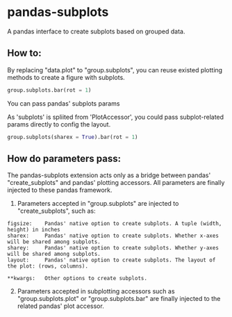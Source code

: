 # pandas-subplots

A pandas interface to create subplots based on grouped data. 

## How to:

By replacing "data.plot" to "group.subplots", you can reuse existed plotting methods to create a figure with subplots.

```python
group.subplots.bar(rot = 1)
```

You can pass pandas' subplots params 

As 'subplots' is spliited from 'PlotAccessor', you could pass subplot-related params directly to config the layout.

```python
group.subplots(sharex = True).bar(rot = 1)
```

## How do parameters pass:

The pandas-subplots extension acts only as a bridge between pandas' "create_subplots" and pandas' plotting accessors. All parameters are finally injected to these pandas framework.

1. Parameters accepted in "group.subplots" are injected to "create_subplots", such as:

```
figsize:    Pandas' native option to create subplots. A tuple (width, height) in inches
sharex:     Pandas' native option to create subplots. Whether x-axes will be shared among subplots.
sharey:     Pandas' native option to create subplots. Whether y-axes will be shared among subplots.
layout:     Pandas' native option to create subplots. The layout of the plot: (rows, columns).

**kwargs:   Other options to create subplots.
```

2. Parameters accepted in subplotting accessors such as "group.subplots.plot" or "group.subplots.bar" are finally injected to the related pandas' plot accessor.